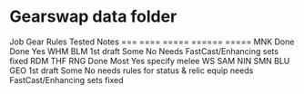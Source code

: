 Gearswap data folder
====================

Job		Gear		Rules		Tested		Notes
===		====		=====		======		=====
MNK		Done		Done		Yes
WHM
BLM		1st draft	Some		No			Needs FastCast/Enhancing sets fixed
RDM
THF
RNG		Done		Most		Yes			specify melee WS
SAM
NIN
SMN
BLU
GEO		1st draft	Some		No			needs rules for status & relic equip
											needs FastCast/Enhancing sets fixed
